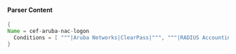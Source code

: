 #### Parser Content
```Java
{
Name = cef-aruba-nac-logon
  Conditions = [ """|Aruba Networks|ClearPass|""", """|RADIUS Accounting|""" ]
}
```